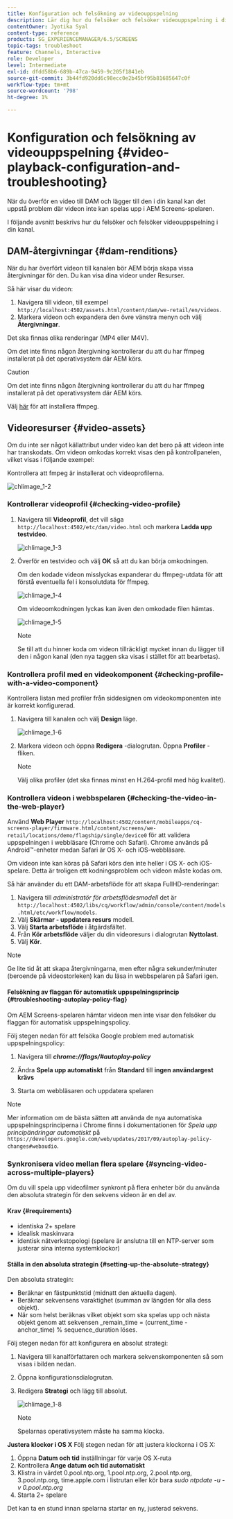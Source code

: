 ```yaml
---
title: Konfiguration och felsökning av videouppspelning
description: Lär dig hur du felsöker och felsöker videouppspelning i din kanal för AEM Screens.
contentOwner: Jyotika Syal
content-type: reference
products: SG_EXPERIENCEMANAGER/6.5/SCREENS
topic-tags: troubleshoot
feature: Channels, Interactive
role: Developer
level: Intermediate
exl-id: dfdd58b6-689b-47ca-9459-9c205f1841eb
source-git-commit: 3b44fd920dd6c98ecc0e2b45bf95b81685647c0f
workflow-type: tm+mt
source-wordcount: '798'
ht-degree: 1%

---
```


# Konfiguration och felsökning av videouppspelning {#video-playback-configuration-and-troubleshooting}

När du överför en video till DAM och lägger till den i din kanal kan det uppstå problem där videon inte kan spelas upp i AEM Screens-spelaren.

I följande avsnitt beskrivs hur du felsöker och felsöker videouppspelning i din kanal.

## DAM-återgivningar {#dam-renditions}

När du har överfört videon till kanalen bör AEM börja skapa vissa återgivningar för den. Du kan visa dina videor under Resurser.

Så här visar du videon:

1. Navigera till videon, till exempel `http://localhost:4502/assets.html/content/dam/we-retail/en/videos`.
1. Markera videon och expandera den övre vänstra menyn och välj **Återgivningar**.

Det ska finnas olika renderingar (MP4 eller M4V).

Om det inte finns någon återgivning kontrollerar du att du har ffmpeg installerat på det operativsystem där AEM körs.

>[!CAUTION]
>
>Om det inte finns någon återgivning kontrollerar du att du har ffmpeg installerat på det operativsystem där AEM körs.
>
>Välj [här](https://www.ffmpeg.org/download.html) för att installera ffmpeg.

## Videoresurser {#video-assets}

Om du inte ser något källattribut under video kan det bero på att videon inte har transkodats. Om videon omkodas korrekt visas den på kontrollpanelen, vilket visas i följande exempel:

Kontrollera att fmpeg är installerat och videoprofilerna.

![chlimage_1-2](assets/chlimage_1-2.png)

### Kontrollerar videoprofil {#checking-video-profile}

1. Navigera till **Videoprofil**, det vill säga `http://localhost:4502/etc/dam/video.html` och markera **Ladda upp testvideo**.

   ![chlimage_1-3](assets/chlimage_1-3.png)

1. Överför en testvideo och välj **OK** så att du kan börja omkodningen.

   Om den kodade videon misslyckas expanderar du ffmpeg-utdata för att förstå eventuella fel i konsolutdata för ffmpeg.

   ![chlimage_1-4](assets/chlimage_1-4.png)

   Om videoomkodningen lyckas kan även den omkodade filen hämtas.

   ![chlimage_1-5](assets/chlimage_1-5.png)

   >[!NOTE]
   >
   >Se till att du hinner koda om videon tillräckligt mycket innan du lägger till den i någon kanal (den nya taggen ska visas i stället för att bearbetas).

### Kontrollera profil med en videokomponent {#checking-profile-with-a-video-component}

Kontrollera listan med profiler från siddesignen om videokomponenten inte är korrekt konfigurerad.

1. Navigera till kanalen och välj **Design** läge.

   ![chlimage_1-6](assets/chlimage_1-6.png)

1. Markera videon och öppna **Redigera** -dialogrutan. Öppna **Profiler** -fliken.

   >[!NOTE]
   >Välj olika profiler (det ska finnas minst en H.264-profil med hög kvalitet).

### Kontrollera videon i webbspelaren {#checking-the-video-in-the-web-player}

Använd **Web Player** `http://localhost:4502/content/mobileapps/cq-screens-player/firmware.html/content/screens/we-retail/locations/demo/flagship/single/device0` för att validera uppspelningen i webbläsare (Chrome och Safari). Chrome används på Android™-enheter medan Safari är OS X- och iOS-webbläsare.

Om videon inte kan köras på Safari körs den inte heller i OS X- och iOS-spelare. Detta är troligen ett kodningsproblem och videon måste kodas om.

Så här använder du ett DAM-arbetsflöde för att skapa FullHD-renderingar:

1. Navigera till *administratör för arbetsflödesmodell* det är `http://localhost:4502/libs/cq/workflow/admin/console/content/models.html/etc/workflow/models`.
1. Välj **Skärmar - uppdatera resurs** modell.
1. Välj **Starta arbetsflöde** i åtgärdsfältet.
1. Från **Kör arbetsflöde** väljer du din videoresurs i dialogrutan **Nyttolast**.
1. Välj **Kör**.

>[!NOTE]
>
>Ge lite tid åt att skapa återgivningarna, men efter några sekunder/minuter (beroende på videostorleken) kan du läsa in webbspelaren på Safari igen.

#### Felsökning av flaggan för automatisk uppspelningsprincip {#troubleshooting-autoplay-policy-flag}

Om AEM Screens-spelaren hämtar videon men inte visar den felsöker du flaggan för automatisk uppspelningspolicy.

Följ stegen nedan för att felsöka Google problem med automatisk uppspelningspolicy:

1. Navigera till ***chrome://flags/#autoplay-policy***
1. Ändra **Spela upp automatiskt** från **Standard** till **ingen användargest krävs**

1. Starta om webbläsaren och uppdatera spelaren

>[!NOTE]
>
>Mer information om de bästa sätten att använda de nya automatiska uppspelningsprinciperna i Chrome finns i dokumentationen för *Spela upp principändringar automatiskt* på `https://developers.google.com/web/updates/2017/09/autoplay-policy-changes#webaudio`.

### Synkronisera video mellan flera spelare {#syncing-video-across-multiple-players}

Om du vill spela upp videofilmer synkront på flera enheter bör du använda den absoluta strategin för den sekvens videon är en del av.

#### Krav {#requirements}

* identiska 2+ spelare
* idealisk maskinvara
* identisk nätverkstopologi (spelare är anslutna till en NTP-server som justerar sina interna systemklockor)

#### Ställa in den absoluta strategin {#setting-up-the-absolute-strategy}

Den absoluta strategin:

* Beräknar en fästpunktstid (midnatt den aktuella dagen).
* Beräknar sekvensens varaktighet (summan av längden för alla dess objekt).
* När som helst beräknas vilket objekt som ska spelas upp och nästa objekt genom att sekvensen _remain_time = (current_time - anchor_time) % sequence_duration löses.

Följ stegen nedan för att konfigurera en absolut strategi:

1. Navigera till kanalförfattaren och markera sekvenskomponenten så som visas i bilden nedan.
1. Öppna konfigurationsdialogrutan.
1. Redigera **Strategi** och lägg till absolut.

   ![chlimage_1-8](assets/chlimage_1-8.png)

   >[!NOTE]
   >Spelarnas operativsystem måste ha samma klocka.

**Justera klockor i OS X** Följ stegen nedan för att justera klockorna i OS X:

1. Öppna **Datum och tid** inställningar för varje OS X-ruta
1. Kontrollera **Ange datum och tid automatiskt**
1. Klistra in värdet 0.pool.ntp.org, 1.pool.ntp.org, 2.pool.ntp.org, 3.pool.ntp.org, time.apple.com i listrutan eller kör bara *sudo ntpdate -u -v 0.pool.ntp.org*
1. Starta 2+ spelare

Det kan ta en stund innan spelarna startar en ny, justerad sekvens.
